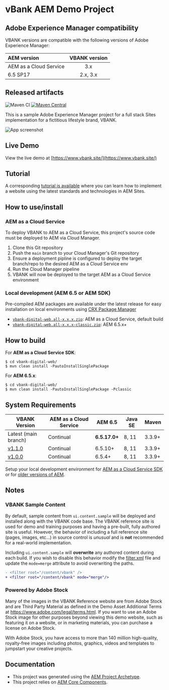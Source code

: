 # vBank AEM Demo Project

## Adobe Experience Manager compatibility

VBANK versions are compatible with the following versions of Adobe Experience Manager:

| AEM version            | VBANK version |
|:-----------------------|:------------------------------:|
| AEM as a Cloud Service | 3.x                 |
| 6.5 SP17               | 2.x, 3.x                       |

## Released artifacts

![Maven CI](https://github.com/adobe/vbank-digital-web/actions/workflows/maven.yml/badge.svg)
[![Maven Central](https://maven-badges.herokuapp.com/maven-central/com.demo.web.digital/vbank-digital-web/badge.svg)](https://maven-badges.herokuapp.com/maven-central/com.demo.web.digital/vbank-digital-web)

This is a sample Adobe Experience Manager project for a full stack Sites implementation for a fictitious lifestyle brand, VBANK.

![App screenshot](https://user-images.githubusercontent.com/8974514/119887685-489f7800-bee9-11eb-9db1-95c641e7c4ea.jpg)

## Live Demo

View the live demo at [https://www.vbank.site/](https://www.vbank.site/)

## Tutorial

A corresponding [tutorial is available](https://experienceleague.adobe.com/docs/experience-manager-learn/getting-started-vbank-tutorial-develop/overview.html) where you can learn how to implement a website using the latest standards and technologies in AEM Sites.

## How to use/install

### AEM as a Cloud Service

To deploy VBANK to AEM as a Cloud Service, this project's source code must be deployed to AEM via Cloud Manager. 

1. Clone this Git repository
2. Push the `main` branch to your Cloud Manager's Git repository
3. Ensure a deployment pipline is configured to deploy the target branch/repo to the desired AEM as a Cloud Service env
4. Run the Cloud Manager pipeline
5. VBANK will now be deployed to the target AEM as a Cloud Service environment

### Local development (AEM 6.5 or AEM SDK)

Pre-compiled AEM packages are available under the latest release for easy installation on local environments using [CRX Package Manager](http://localhost:4502/crx/packmgr/index.jsp)

* [`vbank-digital-web.all-x.x.x.zip`](https://github.com/adobe/vbank-digital-web/releases/latest): AEM as a Cloud Service, default build
* [`vbank-digital-web.all-x.x.x-classic.zip`](https://github.com/adobe/vbank-digital-web/releases/latest): AEM 6.5.x+

## How to build

For **AEM as a Cloud Service SDK**: 

```
$ cd vbank-digital-web/
$ mvn clean install -PautoInstallSinglePackage
```

For **AEM 6.5.x**: 

```
$ cd vbank-digital-web/
$ mvn clean install -PautoInstallSinglePackage -Pclassic
```

## System Requirements

VBANK Version | AEM as a Cloud Service | AEM 6.5       | Java SE | Maven
-------------|------------------------|---------------|---------|---------
Latest (main branch)| Continual              | **6.5.17.0+** |  8, 11  | 3.3.9+
[v1.1.0](https://github.com/adobe/vbank-digital-web/releases/tag/vbank-digital-web-1.1.0) | Continual | 6.5.10+       | 8, 11 | 3.3.9+
[v1.0.0](https://github.com/adobe/vbank-digital-web/releases/tag/vbank-digital-web-1.0.0) | Continual | 6.5.4+        | 8, 11 | 3.3.9+

Setup your local development environment for [AEM as a Cloud Service SDK](https://experienceleague.adobe.com/docs/experience-manager-learn/cloud-service/local-development-environment-set-up/overview.html) or for [older versions of AEM](https://experienceleague.adobe.com/docs/experience-manager-learn/foundation/development/set-up-a-local-aem-development-environment.html).

## Notes

### VBANK Sample Content

By default, sample content from `ui.content.sample` will be deployed and installed along with the VBANK code base. The VBANK reference site is used for demo and training purposes and having a pre-built, fully authored site is useful. However, the behavior of including a full reference site (pages, images, etc...) in source control is *unusual* and is **not** recommended for a real-world implementation.

Including `ui.content.sample` will **overwrite** any authored content during each build. If you wish to disable this behavior modify the [filter.xml](ui.content.sample/src/main/content/META-INF/vault/filter.xml) file and update the `mode=merge` attribute to avoid overwriting the paths.

```diff
- <filter root="/content/vbank" />
+ <filter root="/content/vbank" mode="merge"/>
```

### Powered by Adobe Stock

Many of the images in the VBANK Reference website are from Adobe Stock and are Third Party Material as defined in the Demo Asset Additional Terms at https://www.adobe.com/legal/terms.html. If you want to use an Adobe Stock image for other purposes beyond viewing this demo website, such as featuring it on a website, or in marketing materials, you can purchase a license on Adobe Stock.

With Adobe Stock, you have access to more than 140 million high-quality, royalty-free images including photos, graphics, videos and templates to jumpstart your creative projects.

## Documentation

* This project was generated using the [AEM Project Archetype](https://experienceleague.adobe.com/docs/experience-manager-core-components/using/developing/archetype/overview.html).
* This project relies on [AEM Core Components](https://experienceleague.adobe.com/docs/experience-manager-core-components/using/introduction.html).
